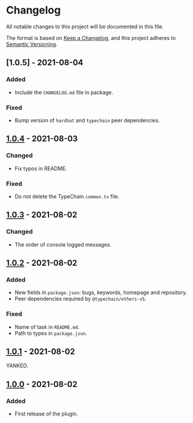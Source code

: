 # Changelog

All notable changes to this project will be documented in this file.

The format is based on [Keep a Changelog](https://keepachangelog.com/en/1.0.0/), and this project adheres to [Semantic Versioning](https://semver.org/spec/v2.0.0.html).

## [1.0.5] - 2021-08-04

### Added

- Include the `CHANGELOG.md` file in package.

### Fixed

- Bump version of `hardhat` and `typechain` peer dependencies.

## [1.0.4] - 2021-08-03

### Changed

- Fix typos in README.

### Fixed

- Do not delete the TypeChain `common.ts` file.

## [1.0.3] - 2021-08-02

### Changed

- The order of console logged messages.

## [1.0.2] - 2021-08-02

### Added

- New fields in `package.json`: bugs, keywords, homepage and repository.
- Peer dependencies required by `@typechain/ethers-v5`.

### Fixed

- Name of task in `README.md`.
- Path to types in `package.json`.

## [1.0.1] - 2021-08-02

YANKED.

## [1.0.0] - 2021-08-02

### Added

- First release of the plugin.

[1.0.4]: https://github.com/paulrberg/hardhat-packager/releases/tag/v1.0.4
[1.0.3]: https://github.com/paulrberg/hardhat-packager/releases/tag/v1.0.3
[1.0.2]: https://github.com/paulrberg/hardhat-packager/releases/tag/v1.0.2
[1.0.1]: https://github.com/paulrberg/hardhat-packager/releases/tag/v1.0.1
[1.0.0]: https://github.com/paulrberg/hardhat-packager/releases/tag/v1.0.0
